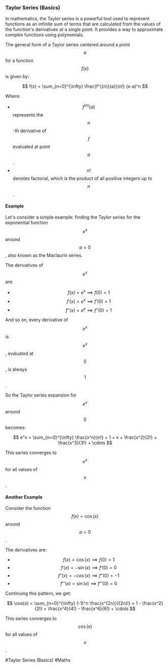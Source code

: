 ### Taylor Series (Basics)

In mathematics, the Taylor series is a powerful tool used to represent functions as an infinite sum of terms that are calculated from the values of the function's derivatives at a single point. It provides a way to approximate complex functions using polynomials.

The general form of a Taylor series centered around a point $$a$$ for a function $$f(x)$$ is given by:

$$ f(x) = \sum_{n=0}^{\infty} \frac{f^{(n)}(a)}{n!} (x-a)^n $$

Where:
- $$f^{(n)}(a)$$ represents the $$n$$-th derivative of $$f$$ evaluated at point $$a$$.
- $$n!$$ denotes factorial, which is the product of all positive integers up to $$n$$.

#### Example

Let's consider a simple example: finding the Taylor series for the exponential function $$e^x$$ around $$a=0$$, also known as the Maclaurin series.

The derivatives of $$e^x$$ are:
- $$f(x) = e^x \implies f(0) = 1$$
- $$f'(x) = e^x \implies f'(0) = 1$$
- $$f''(x) = e^x \implies f''(0) = 1$$

And so on, every derivative of $$e^x$$ is $$e^x$$, evaluated at $$0$$, is always $$1$$.

So the Taylor series expansion for $$e^x$$ around $$0$$ becomes:

$$ e^x = \sum_{n=0}^{\infty} \frac{x^n}{n!} = 1 + x + \frac{x^2}{2!} + \frac{x^3}{3!} + \cdots $$

This series converges to $$e^x$$ for all values of $$x$$.

#### Another Example

Consider the function $$f(x) = \cos(x)$$ around $$a=0$$.

The derivatives are:
- $$f(x) = \cos(x) \implies f(0) = 1$$
- $$f'(x) = -\sin(x) \implies f'(0) = 0$$
- $$f''(x) = -\cos(x) \implies f''(0) = -1$$
- $$f'''(x) = \sin(x) \implies f'''(0) = 0$$

Continuing this pattern, we get:

$$ \cos(x) = \sum_{n=0}^{\infty} (-1)^n \frac{x^{2n}}{(2n)!} = 1 - \frac{x^2}{2!} + \frac{x^4}{4!} - \frac{x^6}{6!} + \cdots $$

This series converges to $$\cos(x)$$ for all values of $$x$$.

#Taylor Series (Basics) #Maths